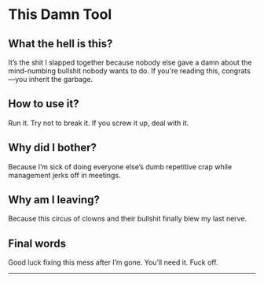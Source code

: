 # This Damn Tool

## What the hell is this?

It’s the shit I slapped together because nobody else gave a damn about the mind-numbing bullshit nobody wants to do. If you're reading this, congrats—you inherit the garbage.

## How to use it?

Run it. Try not to break it. If you screw it up, deal with it.

## Why did I bother?

Because I’m sick of doing everyone else’s dumb repetitive crap while management jerks off in meetings.

## Why am I leaving?

Because this circus of clowns and their bullshit finally blew my last nerve.

## Final words

Good luck fixing this mess after I’m gone. You’ll need it. Fuck off.

***
